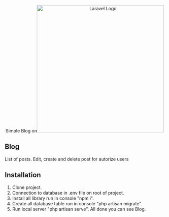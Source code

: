 <p align="center">Simple Blog on<a href="https://laravel.com" target="_blank"><img src="https://raw.githubusercontent.com/laravel/art/master/logo-lockup/5%20SVG/2%20CMYK/1%20Full%20Color/laravel-logolockup-cmyk-red.svg" width="400" alt="Laravel Logo"></a></p>


## Blog

List of posts. Edit, create and delete post for autorize users

## Installation

1. Clone project.
2. Connection to database in .env file on root of project.
3. Install all library run in console "npm i".
4. Create all database table run in console "php artisan migrate".
5. Run local server "php artisan serve". All done you can see Blog.
